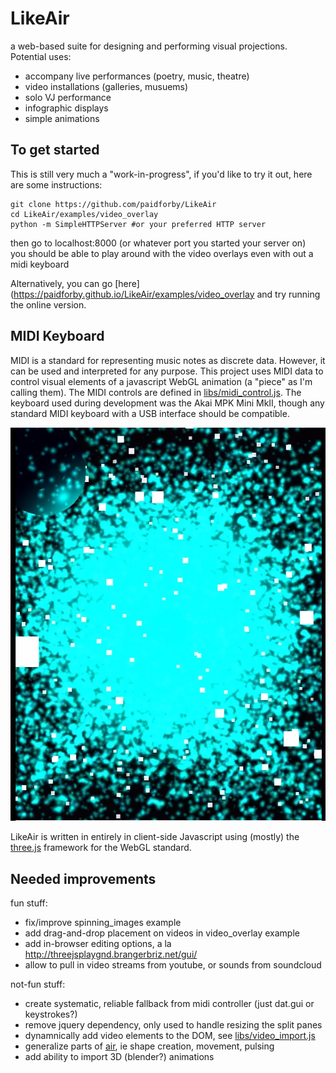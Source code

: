 # LikeAir  

a web-based suite for designing and performing visual projections. Potential uses:  
* accompany live performances (poetry, music, theatre)
* video installations (galleries, musuems)  
* solo VJ performance 
* infographic displays
* simple animations 

## To get started
This is still very much a "work-in-progress", if you'd like to try it out, here are some instructions:  
```
git clone https://github.com/paidforby/LikeAir
cd LikeAir/examples/video_overlay
python -m SimpleHTTPServer #or your preferred HTTP server
```
then go to localhost:8000 (or whatever port you started your server on)  
you should be able to play around with the video overlays even with out a midi keyboard  

Alternatively, you can go [here](https://paidforby.github.io/LikeAir/examples/video_overlay and try running the online version.

## MIDI Keyboard
MIDI is a standard for representing music notes as discrete data. However, it can be used and interpreted for any purpose.
This project uses MIDI data to control visual elements of a javascript WebGL animation (a "piece" as I'm calling them).
The MIDI controls are defined in [libs/midi_control.js](https://github.com/paidforby/LikeAir/blob/master/libs/midi_control.js).
The keyboard used during development was the Akai MPK Mini MkII, though any standard MIDI keyboard with a USB interface should be compatible.

<img src="https://github.com/gcgallo/LikeAir/raw/master/sample.png">   

LikeAir is written in entirely in client-side Javascript using (mostly) the [three.js](threejs.org) framework for the WebGL standard.   

## Needed improvements  
fun stuff:
* fix/improve spinning_images example
* add drag-and-drop placement on videos in video_overlay example
* add in-browser editing options, a la http://threejsplaygnd.brangerbriz.net/gui/
* allow to pull in video streams from youtube, or sounds from soundcloud

not-fun stuff:
* create systematic, reliable fallback from midi controller (just dat.gui or keystrokes?)
* remove jquery dependency, only used to handle resizing the split panes
* dynamnically add video elements to the DOM, see [libs/video_import.js](https://github.com/paidforby/LikeAir/blob/master/libs/video_import.js)
* generalize parts of [air](https://github.com/paidforby/air), ie shape creation, movement, pulsing  
* add ability to import 3D (blender?) animations   

